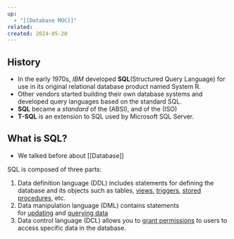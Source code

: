 ```yaml
---
up:
  - "[[Database MOC]]"
related: 
created: 2024-05-20
---
```

## History
- In the early 1970s, _IBM_ developed __SQL__(Structured Query Language) for use in its original relational database product named System R.
- Other vendors started building their own database systems and developed query languages based on the standard SQL.
- __SQL__ became a _standard_ of the (ABSI), and of the (ISO)
- __T-SQL__ is an extension to SQL used by Microsoft SQL Server.
## What is SQL?
- We talked before about [[Database]]

SQL is composed of three parts:
1. Data definition language (DDL) includes statements for defining the database and its objects such as tables, [views](https://www.mysqltutorial.org/mysql-views/), [triggers](https://www.mysqltutorial.org/mysql-triggers/), [stored procedures](https://www.mysqltutorial.org/mysql-stored-procedure/), etc.
2. Data manipulation language (DML) contains statements for [updating](https://www.mysqltutorial.org/mysql-basics/mysql-update/) and [querying data](https://www.mysqltutorial.org/mysql-basics/mysql-select-from/)
3. Data control language (DCL) allows you to [grant permissions](https://www.mysqltutorial.org/mysql-administration/mysql-grant/) to users to access specific data in the database.


